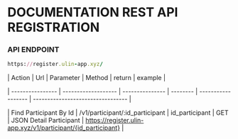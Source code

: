 # DOCUMENTATION REST API REGISTRATION

### API ENDPOINT
```ruby
https://register.ulin-app.xyz/
```

| Action           | Url                 | Parameter       |  Method  |  return            | example                           |

| ---------------- | ------------------- | --------------- | -------- | ------------------ | --------------------------------- |

| Find Participant By Id  | /v1/participant/:id_participant | id_participant | GET | JSON Detail Participant | https://register.ulin-app.xyz/v1/participant/{id_participant} |
